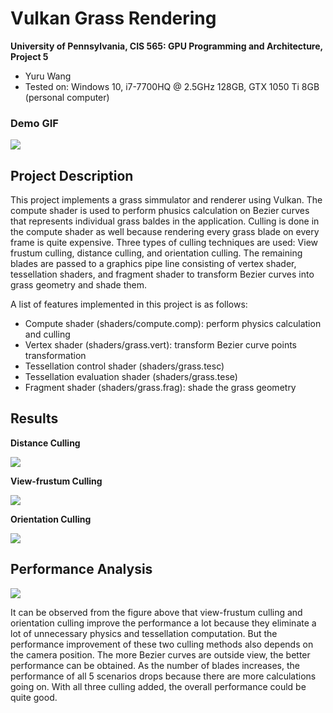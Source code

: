 Vulkan Grass Rendering
========================

**University of Pennsylvania, CIS 565: GPU Programming and Architecture, Project 5**

* Yuru Wang
* Tested on: Windows 10, i7-7700HQ @ 2.5GHz 128GB, GTX 1050 Ti 8GB (personal computer)

### Demo GIF

![](images/demo.gif)

## Project Description ##
This project implements a grass simmulator and renderer using Vulkan. The compute shader is used to perform phusics calculation on Bezier curves that represents individual grass baldes in the application. Culling is done in the compute shader as well because rendering every grass blade on every frame is quite expensive. Three types of culling techniques are used: View frustum culling, distance culling, and orientation culling. The remaining blades are passed to a graphics pipe line consisting of vertex shader, tessellation shaders, and fragment shader to transform Bezier curves into grass geometry and shade them.

A list of features implemented in this project is as follows:
* Compute shader (shaders/compute.comp): perform physics calculation and culling
* Vertex shader (shaders/grass.vert): transform Bezier curve points transformation
* Tessellation control shader (shaders/grass.tesc)
* Tessellation evaluation shader (shaders/grass.tese)
* Fragment shader (shaders/grass.frag): shade the grass geometry

## Results ##

**Distance Culling**

![](images/distance_culling.gif)

**View-frustum Culling**

![](images/view-frustum.gif)

**Orientation Culling**

![](images/orientation-culling.gif)

## Performance Analysis ##

![](images/performance.png)

It can be observed from the figure above that view-frustum culling and orientation culling improve the performance a lot because they eliminate a lot of unnecessary physics and tessellation computation. But the performance improvement of these two culling methods also depends on the camera position. The more Bezier curves are outside view, the better performance can be obtained. As the number of blades increases, the performance of all 5 scenarios drops because there are more calculations going on. With all three culling added, the overall performance could be quite good.
